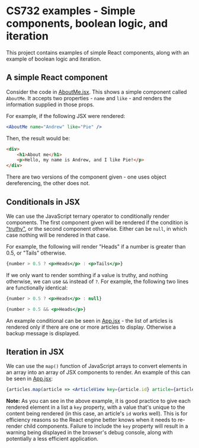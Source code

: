 # CS732 examples - Simple components, boolean logic, and iteration
This project contains examples of simple React components, along with an example of boolean logic and iteration.

## A simple React component
Consider the code in [AboutMe.jsx](./src/AboutMe.jsx). This shows a simple component called `AboutMe`. It accepts two properties - `name` and `like` - and renders the information supplied in those props.

For example, if the following JSX were rendered:
```jsx
<AboutMe name="Andrew" like="Pie" />
```

Then, the result would be:
```html
<div>
    <h1>About me</h1>
    <p>Hello, my name is Andrew, and I like Pie!</p>
</div>
```

There are two versions of the component given - one uses object dereferencing, the other does not.

## Conditionals in JSX
We can use the JavaScript ternary operator to conditionally render components. The first component given will be rendered if the condition is ["truthy"](https://developer.mozilla.org/en-US/docs/Glossary/Truthy), or the second component otherwise. Either can be `null`, in which case nothing will be rendered in that case.

For example, the following will render "Heads" if a number is greater than 0.5, or "Tails" otherwise.

```jsx
{number > 0.5 ? <p>Heads</p> : <p>Tails</p>}
```

If we only want to render somthing if a value is truthy, and nothing otherwise, we can use `&&` instead of `?`. For example, the following two lines are functionally identical:

```jsx
{number > 0.5 ? <p>Heads</p> : null}
```

```jsx
{number > 0.5 && <p>Heads</p>}
```

An example conditional can be seen in [App.jsx](./src/App.jsx) - the list of articles is rendered only if there are one or more articles to display. Otherwise a backup message is displayed.

## Iteration in JSX
We can use the `map()` function of JavaScript arrays to convert elements in an array into an array of JSX components to render. An example of this can be seen in [App.jsx](./src/App.jsx):

```jsx
{articles.map(article => <ArticleView key={article.id} article={article} />)}
```

**Note:** As you can see in the above example, it is good practice to give each rendered element in a list a `key` property, with a value that's unique to the content being rendered (in this case, an article's `id` works well). This is for efficiency reasons so the React engine better knows when it needs to re-render child components. Failure to include the `key` property will result in a warning being displayed in the browser's debug console, along with potentially a less efficient application.